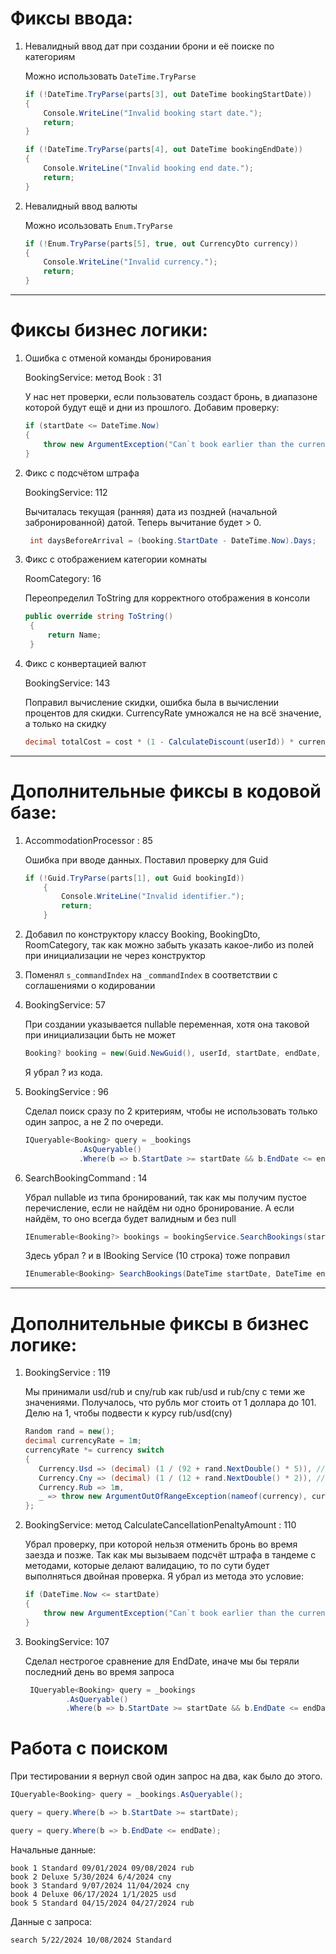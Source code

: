 # Фиксы ввода:

1. Невалидный ввод дат при создании брони и её поиске по категориям

   Можно использовать `DateTime.TryParse`
    ```csharp
    if (!DateTime.TryParse(parts[3], out DateTime bookingStartDate))
    {
        Console.WriteLine("Invalid booking start date.");
        return;
    }
    
    if (!DateTime.TryParse(parts[4], out DateTime bookingEndDate))
    {
        Console.WriteLine("Invalid booking end date.");
        return;
    }
    ```

2. Невалидный ввод валюты

   Можно исользовать `Enum.TryParse`
    ```csharp
    if (!Enum.TryParse(parts[5], true, out CurrencyDto currency))
    {
        Console.WriteLine("Invalid currency.");
        return;
    }
    ```

********************

# Фиксы бизнес логики:

1. Ошибка с отменой команды бронирования

   BookingService: метод Book : 31

   У нас нет проверки, если пользователь создаст бронь, в диапазоне которой
   будут ещё и дни из прошлого. Добавим проверку:

    ```csharp 
    if (startDate <= DateTime.Now)
    {
        throw new ArgumentException("Can`t book earlier than the current time");
    }
    ```

2. Фикс с подсчётом штрафа

   BookingService: 112

   Вычиталась текущая (ранняя) дата из поздней (начальной забронированной) датой.
   Теперь вычитание будет > 0.

   ```csharp
    int daysBeforeArrival = (booking.StartDate - DateTime.Now).Days;
   ```

3. Фикс с отображением категории комнаты

   RoomCategory: 16

   Переопределил ToString для корректного отображения в консоли
   ```csharp
   public override string ToString()
    {
        return Name;
    }
   ```
   
4. Фикс с конвертацией валют

   BookingService: 143

   Поправил вычисление скидки, ошибка была в вычислении процентов
   для скидки. CurrencyRate умножался не на всё значение, а только на скидку

   ```csharp
   decimal totalCost = cost * (1 - CalculateDiscount(userId)) * currencyRate
   ```

********************

# Дополнительные фиксы в кодовой базе:

1. AccommodationProcessor : 85

   Ошибка при вводе данных. Поставил проверку для Guid
   ```csharp
   if (!Guid.TryParse(parts[1], out Guid bookingId))
       {
           Console.WriteLine("Invalid identifier.");
           return;
       }
   ```

2. Добавил по конструктору классу Booking, BookingDto, RoomCategory, 
   так как можно забыть указать какое-либо из полей при инициализации не через конструктор

3. Поменял `s_commandIndex` на `_commandIndex` в соответствии с
   соглашениями о кодировании

4. BookingService: 57

   При создании указывается nullable переменная, хотя она таковой при инициализации быть не может
   ```csharp
   Booking? booking = new(Guid.NewGuid(), userId, startDate, endDate, selectedCategory, currency, totalCost);
   ```

   Я убрал ? из кода.

5. BookingService : 96

   Сделал поиск сразу по 2 критериям, чтобы не использовать только один запрос, а не 2 по очереди.
   ```csharp
   IQueryable<Booking> query = _bookings
               .AsQueryable()
               .Where(b => b.StartDate >= startDate && b.EndDate <= endDate);
   ```

6. SearchBookingCommand : 14

   Убрал nullable из типа бронирований, так как мы получим пустое перечисление, если не
   найдём ни одно бронирование. А если найдём, то оно всегда будет валидным и без null
   ```csharp
   IEnumerable<Booking?> bookings = bookingService.SearchBookings(startDate, endDate, categoryName);
   ```
   Здесь убрал ? и в IBooking Service (10 строка) тоже поправил

   ```csharp
   IEnumerable<Booking> SearchBookings(DateTime startDate, DateTime endDate, string categoryName);
   ```


********************

# Дополнительные фиксы в бизнес логике:

1. BookingService : 119

   Мы принимали usd/rub и cny/rub как rub/usd и rub/cny с теми же значениями. 
   Получалось, что рубль мог стоить от 1 доллара до 101. Делю на 1, чтобы подвести к курсу rub/usd(cny)
   ```csharp
   Random rand = new();
   decimal currencyRate = 1m;
   currencyRate *= currency switch
   {
      Currency.Usd => (decimal) (1 / (92 + rand.NextDouble() * 5)), // 92 +- 5
      Currency.Cny => (decimal) (1 / (12 + rand.NextDouble() * 2)), // 12 +- 2
      Currency.Rub => 1m,
      _ => throw new ArgumentOutOfRangeException(nameof(currency), currency, null)
   };
   ```

2. BookingService: метод CalculateCancellationPenaltyAmount : 110

   Убрал проверку, при которой нельзя отменить бронь во время заезда и позже.
   Так как мы вызываем подсчёт штрафа в тандеме с методами,
   которые делают валидацию, то по сути будет выполняться двойная проверка.
   Я убрал из метода это условие:
    ```csharp 
    if (DateTime.Now <= startDate)
    {
        throw new ArgumentException("Can`t book earlier than the current time");
    }
    ```

3. BookingService: 107

   Сделал нестрогое сравнение для EndDate, 
   иначе мы бы теряли последний день во время запроса
   ```csharp
    IQueryable<Booking> query = _bookings
            .AsQueryable()
            .Where(b => b.StartDate >= startDate && b.EndDate <= endDate);
   ```


# Работа с поиском

При тестировании я вернул свой один запрос на два, как было до этого.

```csharp
IQueryable<Booking> query = _bookings.AsQueryable();

query = query.Where(b => b.StartDate >= startDate);

query = query.Where(b => b.EndDate <= endDate);
```

Начальные данные:
```
book 1 Standard 09/01/2024 09/08/2024 rub
book 2 Deluxe 5/30/2024 6/4/2024 cny
book 3 Standard 9/07/2024 11/04/2024 cny
book 4 Deluxe 06/17/2024 1/1/2025 usd
book 5 Standard 04/15/2024 04/27/2024 rub
```

Данные с запроса:

```
search 5/22/2024 10/08/2024 Standard
```